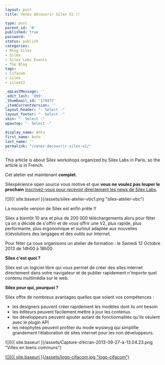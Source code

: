 ```yaml
---
layout: post
title: Venez découvrir Silex V2 !!

type: post
parent_id: '0'
published: true
password: ''
status: publish
categories:
- Blog Silex
- Silex
- Silex Labs Events
- The Blog
tags:
- Cifacom
- silex
- silexV2

_epLastMessage: ''
_edit_last: '999'
_thumbnail_id: '179472'
_itemCurrentVersion: ''
layout_header: "- Select -"
layout_footer: "- Select -"
skin: "- Select -"
wpautop: "- Select -"

display_name: Anto
first_name: Anto
last_name: ''
permalink: "/venez-decouvrir-silex-v2/"
---
```


This article is about Silex workshops organized by Silex Labs in Paris, so the article is in French.

Cet atelier est maintenant **complet**.

Silexpérience open source vous motive et que **vous ne voulez pas louper le prochain** [inscrivez-vous pour recevoir directement les news de Silex Labs](http://eepurl.com/F48q5 "Pour recevoir les news de Silex Labs par mail inscrivez vous").

![]({{ site.baseurl }}/assets/silex-atelier-vbc1.png "silex-atelier-vbc")

La nouvelle version de Silex est enfin prête !!

Silex a bientôt 10 ans et plus de 200 000 téléchargements alors pour fêter ça on a décidé de s'offrir et de vous offrir une V2, plus rapide, plus performante, plus ergonomique et surtout adaptée aux nouvelles (r)évolutions des langages et des outils sur Internet.

Pour fêter ça nous organisons un atelier de formation
: 
le Samedi 12 Octobre 2013 de 14h00 à 18h00



**Silex c'est quoi ?**

Silex est un logiciel libre qui vous permet de créer des sites internet directement dans votre navigateur et de publier rapidement n'importe quel contenu multimédia sur le web.

**Silex pour qui, pourquoi ?**

Silex offre de nombreux avantages quelles que soient vos compétences
: 
*   les designers peuvent créer rapidement les modèles dont ils ont besoin
*   les éditeurs peuvent facilement mettre à jour les contenus
*   les développeurs peuvent ajouter autant de fonctionnalités qu’ils veulent avec le plugin API
*   les néophytes peuvent profiter du mode wysiwyg qui simplifie grandement l’élaboration de sites internet pour les non développeurs.

![]({{ site.baseurl }}/assets/Capture-d’écran-2013-09-27-à-13.04.23.png "Villes en biens communs")

[![]({{ site.baseurl }}/assets/logo-cifacom.jpg "logo-cifacom")](www.cifacom.com)